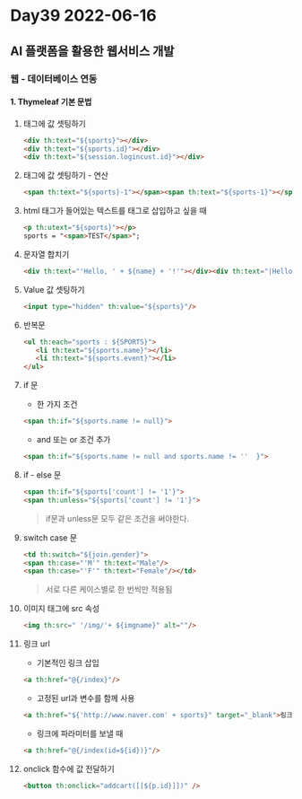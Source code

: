 # Day39 2022-06-16

## AI 플랫폼을 활용한 웹서비스 개발

### 웹 - 데이터베이스 연동

#### 1. Thymeleaf 기본 문법

1. 태그에 값 셋팅하기

   ```html
   <div th:text="${sports}"></div>
   <div th:text="${sports.id}"></div>
   <div th:text="${session.logincust.id}"></div>
   ```

2. 태그에 값 셋팅하기 - 연산

   ```html
   <span th:text="${sports}-1"></span><span th:text="${sports-1}"></span>
   ```

3. html 태그가 들어있는 텍스트를 태그로 삽입하고 싶을 때

   ```html
   <p th:utext="${sports}"></p>
   sports = "<span>TEST</span>";
   ```

4. 문자열 합치기

   ```html
   <div th:text="'Hello, ' + ${name} + '!'"></div><div th:text="|Hello, ${name}!|"></div>
   ```

5. Value 값 셋팅하기

   ```html
   <input type="hidden" th:value="${sports}"/>
   ```

6. 반복문

   ```html
   <ul th:each="sports : ${SPORTS}">
      <li th:text="${sports.name}"></li>
      <li th:text="${sports.event}"></li>
   </ul>
   ```

7. if 문

   - 한 가지 조건

   ```html
   <span th:if="${sports.name != null}">
   ```

   - and 또는 or 조건 추가

   ```html
   <span th:if="${sports.name != null and sports.name != ''  }">
   ```

8. if - else 문

   ```html
   <span th:if="${sports['count'] != '1'}">
   <span th:unless="${sports['count'] != '1'}">
   ```

   > if문과 unless문 모두 같은 조건을 써야한다.

9. switch case 문

   ```html
   <td th:switch="${join.gender}">
   <span th:case="'M'" th:text="Male"/>
   <span th:case="'F'" th:text="Female"/></td>
   ```

   > 서로 다른 케이스별로 한 번씩만 적용됨

10. 이미지 태그에 src 속성

    ```html
    <img th:src=" '/img/'+ ${imgname}" alt=""/>
    ```

11. 링크 url

    - 기본적인 링크 삽입

    ```html
    <a th:href="@{/index}"/>
    ```

    - 고정된 url과 변수를 함께 사용

    ```html
    <a th:href="${'http://www.naver.com' + sports}" target="_blank">링크</a>
    ```

    - 링크에 파라미터를 보낼 때

    ```html
    <a th:href="@{/index(id=${id})}"/>
    ```

12. onclick 함수에 값 전달하기

    ```html
    <button th:onclick="addcart([[${p.id}]])" />
    ```

    